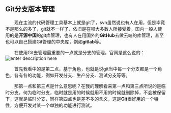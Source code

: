 ## Git分支版本管理


&emsp;&emsp;现在主流的代码管理工具基本上就是git了，svn虽然说也有人在用，但是毕竟不是那么的多了，git就不一样了，依旧是在呗大多数人所接受着，国内一般人使用的是**开源中国**的git库管理，也有人在用国外的**GitHub**去做云端的库管理，甚至也可以自己搭建Git管理的中央库，例如**gitlab**等。

&emsp;&emsp;在使用Git去管理最重要的一点就是分支的管理，官网是这么说的：
![enter description here](http://blogpic.momentsoflife.work/1579423612163.png)

&emsp;&emsp;首先我看中的是第二点，基于角色，也就是说git当中每一个分支都是一个角色，各有各的功能，例如开发分支、生产分支、测试分支等等。

&emsp;&emsp;那第一点和第三点是什么意思呢？在我的理解看来第一点和第三点所说的是临时分支，何为临时分支，临时就是用的时候就用不用的时候就删除掉，不会被保留下，这就是临时分支，同样第四点也是差不多的含义，这是**Git**很好用的一个特性，方便开发对某一个单独的功能进行测试。